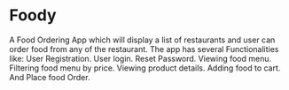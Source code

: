 # Foody
A Food Ordering App which will display a list of restaurants and user can order food from any of the restaurant.
The app has several Functionalities like:
User Registration. 
User login.
Reset Password.
Viewing food menu. 
Filtering food menu by price.
Viewing product details.
Adding food to cart.
And Place food Order.
